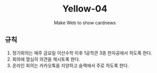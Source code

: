 <h1><div align = 'center'>Yellow-04</div></h1>
<div align = 'center'\>Make Web to show cardnews</div>
<h2>규칙</h2>

1. 정기회의는 매주 금요일 이산수학 이후 1공학관 3층 한자공에서 하도록 한다.
2. 회의에 열심히 의견을 제시토록 한다.  
3. 온라인 회의는 카카오톡을 지양하고 슬랙에서 주로 하도록 한다.  
 
